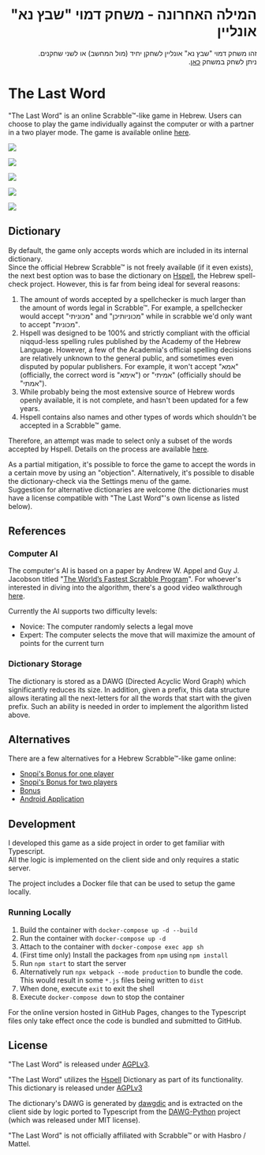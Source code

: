 

<div dir="rtl">
<h1>המילה האחרונה - משחק דמוי "שבץ נא" אונליין</h1>

<p>
זהו משחק דמוי "שבץ נא" אונליין לשחקן יחיד (מול המחשב) או לשני שחקנים.<br/>
ניתן לשחק במשחק <a href="https://dvd848.github.io/the-last-word/">כאן</a>.
</p>
</div>

# The Last Word

"The Last Word" is an online Scrabble™-like game in Hebrew. Users can choose to play the game individually against the computer or with a partner in a two player mode. The game is available online [here](https://dvd848.github.io/the-last-word/).

![](screenshots/game1.png)

![](screenshots/game2.png)

![](screenshots/game3.png)

![](screenshots/game4.png)

![](screenshots/game5.png)

## Dictionary

By default, the game only accepts words which are included in its internal dictionary.  
Since the official Hebrew Scrabble™ is not freely available (if it even exists), 
the next best option was to base the dictionary on [Hspell](http://hspell.ivrix.org.il/), the Hebrew spell-check project.
However, this is far from being ideal for several reasons:
 1. The amount of words accepted by a spellchecker is much larger than the amount of words legal in Scrabble™. 
    For example, a spellchecker would accept "מכוניתי" and "מכוניותיכן" while in scrabble we'd only want to accept "מכונית".
 2. Hspell was designed to be 100% and strictly compliant with the official niqqud-less spelling rules published by the Academy of the Hebrew Language. 
    However, a few of the Academia's official spelling decisions are relatively unknown to the general public, and sometimes even disputed by popular publishers.
    For example, it won't accept "אמא" (officially, the correct word is "אימא") or "אמיתי" (officially should be "אמתי").
 3. While probably being the most extensive source of Hebrew words openly available, it is not complete, and hasn't been updated for a few years.
 4. Hspell contains also names and other types of words which shouldn't be accepted in a Scrabble™ game.

Therefore, an attempt was made to select only a subset of the words accepted by Hspell. Details on the process are available [here](https://github.com/Dvd848/the-last-word/tree/main/utils/words).

As a partial mitigation, it's possible to force the game to accept the words in a certain move by using an "objection". Alternatively, it's possible to disable the dictionary-check via the Settings menu of the game.  
Suggestion for alternative dictionaries are welcome (the dictionaries must have a license compatible with "The Last Word"'s own license as listed below).

## References

### Computer AI

The computer's AI is based on a paper by Andrew W. Appel and Guy J. Jacobson titled "[The World’s Fastest Scrabble Program](https://www.cs.cmu.edu/afs/cs/academic/class/15451-s06/www/lectures/scrabble.pdf)". For whoever's interested in diving into the algorithm, there's a good video walkthrough [here](https://www.youtube.com/watch?v=9cytoYiF9uY).

Currently the AI supports two difficulty levels:

 * Novice: The computer randomly selects a legal move
 * Expert: The computer selects the move that will maximize the amount of points for the current turn

### Dictionary Storage

The dictionary is stored as a DAWG (Directed Acyclic Word Graph) which significantly reduces its size. 
In addition, given a prefix, this data structure allows iterating all the next-letters for all the words that start with the given prefix. 
Such an ability is needed in order to implement the algorithm listed above.

## Alternatives

There are a few alternatives for a Hebrew Scrabble™-like game online:
 * [Snopi's Bonus for one player](https://snopi.com/xGames/Bonus/BonusIntro.aspx)
 * [Snopi's Bonus for two players](https://snopi.com/xGames/Bonus/BonusIntroTwo.aspx)
 * [Bonus](https://www.old-games.org/onlineGame/bonus)
 * [Android Application](https://play.google.com/store/apps/details?id=com.beno.Words)

## Development

I developed this game as a side project in order to get familiar with Typescript.  
All the logic is implemented on the client side and only requires a static server.

The project includes a Docker file that can be used to setup the game locally.  

### Running Locally

 1. Build the container with `docker-compose up -d --build`
 2. Run the container with `docker-compose up -d`
 3. Attach to the container with `docker-compose exec app sh`
 4. (First time only) Install the packages from `npm` using `npm install`
 5. Run `npm start` to start the server
 6. Alternatively run `npx webpack --mode production` to bundle the code. This would result in some `*.js` files being written to `dist`
 7. When done, execute `exit` to exit the shell
 8. Execute `docker-compose down` to stop the container

For the online version hosted in GitHub Pages, changes to the Typescript files only take effect once the code is bundled and submitted to GitHub.

## License

"The Last Word" is released under [AGPLv3](https://www.gnu.org/licenses/agpl-3.0.en.html).

"The Last Word" utilizes the [Hspell](http://hspell.ivrix.org.il/) Dictionary as part of its functionality. This dictionary is released under [AGPLv3](https://www.gnu.org/licenses/agpl-3.0.en.html)

The dictionary's DAWG is generated by [dawgdic](https://code.google.com/p/dawgdic/) and is extracted on the client side by logic ported to Typescript from the [DAWG-Python](https://github.com/pytries/DAWG-Python) project (which was released under MIT license).

"The Last Word" is not officially affiliated with Scrabble™ or with Hasbro / Mattel.